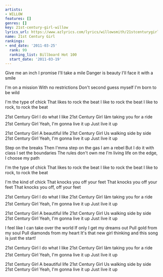 ```yaml
---
artists:
- WILLOW
features: []
genres: []
key: 21st-century-girl-willow
lyrics_url: https://www.azlyrics.com/lyrics/willowsmith/21stcenturygirl.html
name: 21st Century Girl
rankings:
- end_date: '2011-03-25'
  rank: 99
  ranking_list: Billboard Hot 100
  start_date: '2011-03-19'
---
```


Give me an inch
I promise I'll take a mile
Danger is beauty
I'll face it with a smile

I'm on a mission
With no restrictions
Don't second guess myself
I'm born to be wild

I'm the type of chick
That likes to rock the beat
I like to rock the beat
I like to rock, to rock the beat

21st Century Girl
I do what I like
21st Century Girl
Iâm taking you for a ride
21st Century Girl
Yeah, I'm gonna live it up
Just live it up

21st Century Girl
A beautiful life
21st Century Girl
Us walking side by side
21st Century Girl
Yeah, I'm gonna live it up
Just live it up

Step on the breaks
Then I'mma step on the gas
I am a rebel
But I do it with class
I set the boundaries
The rules don't own me
I'm living life on the edge,
I choose my path

I'm the type of chick
That likes to rock the beat
I like to rock the beat
I like to rock, to rock the beat

I'm the kind of chick
That knocks you off your feet
That knocks you off your feet
That knocks you off, off your feet

21st Century Girl
I do what I like
21st Century Girl
Iâm taking you for a ride
21st Century Girl
Yeah, I'm gonna live it up
Just live it up

21st Century Girl
A beautiful life
21st Century Girl
Us walking side by side
21st Century Girl
Yeah, I'm gonna live it up
Just live it up

I feel like I can take over the world
If only I get my dreams out
Pull gold from my soul
Pull diamonds from my heart
It's that new girl thinking and this song is just the start!

21st Century Girl
I do what I like
21st Century Girl
Iâm taking you for a ride
21st Century Girl
Yeah, I'm gonna live it up
Just live it up

21st Century Girl
A beautiful life
21st Century Girl
Us walking side by side
21st Century Girl
Yeah, I'm gonna live it up
Just live it up



